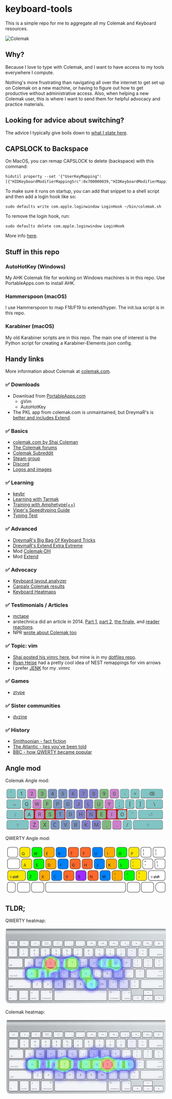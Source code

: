 # keyboard-tools

This is a simple repo for me to aggregate all my Colemak and Keyboard resources.

![Colemak](https://colemak.com/wiki/images/e/ef/Colemak_fingers.png)

## Why?

Because I love to type with Colemak, and I want to have access to my tools
everywhere I compute.

Nothing's more frustrating than navigating all over the internet to get set up
on Colemak on a new machine, or having to figure out how to get productive
without administrative access. Also, when helping a new Colemak user, this
is where I want to send them for helpful advocacy and practice materials.

## Looking for advice about switching?

The advice I typically give boils down to [what I state here](advice.md).

## CAPSLOCK to Backspace

On MacOS, you can remap CAPSLOCK to delete (backspace) with this command:

```shell
hidutil property --set '{"UserKeyMapping":[{"HIDKeyboardModifierMappingSrc":0x700000039,"HIDKeyboardModifierMappingDst":0x70000002A}]}'
```

To make sure it runs on startup, you can add that snippet to a shell script and then add a login hook like so:

```shell
sudo defaults write com.apple.loginwindow LoginHook ~/bin/colemak.sh
```

To remove the login hook, run:

```shell
sudo defaults delete com.apple.loginwindow LoginHook
```

More info [here](http://homeowmorphism.com/2017/05/27/Remap-CapsLock-Backspace-Sierra).

## Stuff in this repo

### AutoHotKey (Windows)

My AHK Colemak file for working on Windows machines is in this repo. Use
PortableApps.com to install AHK.

### Hammerspoon (macOS)

I use Hammerspoon to map F18/F19 to extend/hyper. The init.lua script is in this repo.

### Karabiner (macOS)

My old Karabiner scripts are in this repo. The main one of interest is the Python
script for creating a Karabiner-Elements json config.

## Handy links

More information about Colemak at [colemak.com][colemak].

### :white_check_mark: Downloads

- Download from [PortableApps.com][portable-apps]
  - gVim
  - AutoHotKey
- The PKL app from colemak.com is unmaintained, but DreymaR's is [better and
  includes Extend][pkl].

### :white_check_mark: Basics

- [colemak.com by Shai Coleman][colemak]
- [The Colemak forums][colemak-forum]
- [Colemak Subreddit][reddit]
- [Steam group][steam]
- [Discord][discord]
- [Logos and images][colemak-images]

### :white_check_mark: Learning

- [keybr][keybr]
- [Learning with Tarmak][tarmak]
- [Training with Amphetype(++)][amphetype]
- [Viper's Speedtyping Guide][viper-speedtyping]
- [Typing Test][typing-test]

### :white_check_mark: Advanced

- [DreymaR's Big Bag Of Keyboard Tricks][dreymar-bbot]
- [DreymaR's Extend Extra Extreme][dreymar-extend]
- Mod [Colemak-DH][colemak-mod-dh]
- Mod [Extend][colemak-mod-extend]

### :white_check_mark: Advocacy

- [Keyboard layout analyzer][layout-analyzer]
- [Carpalx Colemak results][carpalx]
- [Keyboard Heatmaps][heatmap]

### :white_check_mark: Testimonials / Articles

- [mctape](https://mctape.wordpress.com/2012/02/11/a-comprehensive-comparison/)
- arstechnica did an article in 2014. [Part 1][ars-dvorak1],
  [part 2][ars-dvorak2], [the finale][ars-dvorak-finale], and
  [reader reactions][ars-dvorak-reactions].
- NPR [wrote about Colemak too][npr]

### :white_check_mark: Topic: vim

- [Shai posted his vimrc here][vimrc], but mine is in my [dotfiles repo][dotfiles].
- [Ryan Heise][ryanheise] had a pretty cool idea of NEST remappings for vim arrows
- I prefer [JENK][jenk] for my .vimrc

### :white_check_mark: Games

- [ztype]

### :white_check_mark: Sister communities

- [dvzine][dvzine]

###  :white_check_mark: History

- [Smithsonian - fact fiction](https://www.smithsonianmag.com/arts-culture/fact-of-fiction-the-legend-of-the-qwerty-keyboard-49863249/)
- [The Atlantic - lies you've been told](https://www.theatlantic.com/technology/archive/2013/05/the-lies-youve-been-told-about-the-origin-of-the-qwerty-keyboard/275537/)
- [BBC - how QWERTY became popular](https://www.bbc.com/news/business-47460499)

## Angle mod

Colemak Angle mod:

![colemak-angle-mod]

QWERTY Angle mod:

![z_with_ring]

## TLDR;

QWERTY heatmap:

![qwerty-heatmap]

Colemak heatmap:

![colemak-heatmap]

[amphetype]: https://forum.colemak.com/topic/2201-training-with-amphetype/
[ars-dvorak-finale]: https://arstechnica.com/gadgets/2014/04/my-quest-to-learn-the-dvorak-keyboard-layout-the-grand-finale/
[ars-dvorak-reactions]: https://arstechnica.com/gadgets/2014/04/readers-react-to-my-quest-to-learn-the-dvorak-keyboard-layout/
[ars-dvorak1]: https://arstechnica.com/gadgets/2014/03/my-quest-to-learn-the-dvorak-keyboard-layout-part-1/
[ars-dvorak2]: https://arstechnica.com/gadgets/2014/04/my-quest-to-learn-the-dvorak-keyboard-layout-part-2/
[autohotkey]: https://github.com/Lexikos/AutoHotkey_L/releases
[carpalx]: http://mkweb.bcgsc.ca/carpalx/?colemak
[colemak-forum]: https://forum.colemak.com/
[colemak-heatmap]: https://github.com/mattmc3/keyboard-tools/blob/resources/img/colemak_heatmap.jpg?raw=true
[colemak-images]: https://drive.google.com/drive/folders/11xPjOWtrL47PzEu5fTaQGQsRGxaYbSAi?usp=sharing
[colemak]: https://colemak.com
[colemak-angle-mod]: https://github.com/mattmc3/keyboard-tools/blob/resources/img/colemak_keyb_ansi_angle.png?raw=true
[colemak-mod-dh]: https://colemakmods.github.io/mod-dh/
[colemak-mod-extend]: https://colemakmods.github.io/ergonomic-mods/extend.html
[discord]: https://discord.gg/sMNhBUP
[dotfiles]: https://github.com/mattmc3/dotfiles
[dreymar-bbot]: https://forum.colemak.com/topic/2315-dreymars-big-bag-of-keyboard-tricks-main-topic/
[dreymar-extend]: https://forum.colemak.com/topic/2014-extend-extra-extreme/
[dvzine]: http://www.dvzine.org/zine/index.html
[heatmap]: https://www.patrick-wied.at/projects/heatmap-keyboard/
[jenk]: https://docs.google.com/spreadsheets/d/19l4rQdYZfqpMtdTjvCrYLF2z9OsAqahhPunnw7I831s/edit#gid=589401919
[keybr]: https://www.keybr.com/
[layout-analyzer]: http://patorjk.com/keyboard-layout-analyzer/#/main
[npr]: https://www.npr.org/sections/alltechconsidered/2016/09/05/492413673/qwerty-traveled-from-typewriter-to-iphone-but-alternative-keyboards-do-exist
[pkl]: https://github.com/DreymaR/BigBagKbdTrixPKL
[portable-apps]: https://portableapps.com/download
[qwerty-heatmap]: https://github.com/mattmc3/keyboard-tools/blob/resources/img/qwerty_heatmap.jpg?raw=true
[reddit]: https://www.reddit.com/r/Colemak/
[ryanheise]: https://www.ryanheise.com/colemak/
[steam]: https://steamcommunity.com/groups/colemak
[tarmak]: https://forum.colemak.com/topic/1858-learn-colemak-in-steps-with-the-tarmak-layouts/
[typing-test]: https://www.typingtest.com
[vimrc]: http://colemak.com/pub/vim/colemak.vim
[viper-speedtyping]: https://forum.colemak.com/topic/2455-vipers-speedtyping-guide/
[wikipedia]: https://en.wikipedia.org/wiki/Colemak
[ztype]: https://zty.pe
[z_with_ring]: https://github.com/mattmc3/keyboard-tools/blob/resources/img/z_with_ring.png?raw=true
